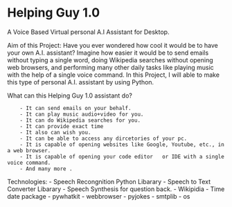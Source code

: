 # Helping Guy 1.0
 A Voice Based Virtual personal A.I Assistant for Desktop.

 Aim of this Project: 
Have you ever wondered how cool it would be to have your own A.I. assistant? Imagine how easier it would be to send emails without typing a single word, doing Wikipedia searches without opening web browsers, and performing many other daily tasks like playing music with the help of a single voice command. In this Project, I will able to make this type of personal A.I. assistant by using Python. 



What can this Helping Guy 1.0 assistant do?

        - It can send emails on your behalf.
        - It can play music audio+video for you.
        - It can do Wikipedia searches for you.
        - It can provide exact time
        - It also can wish you.
        - It can be able to access any dircetories of your pc.
        - It is capable of opening websites like Google, Youtube, etc., in a web browser.
        - It is capable of opening your code editor   or IDE with a single voice command.
        - And many more .
 


 Technologies:
        - Speech Recongnition Python Libarary
        - Speech to Text Converter Libarary
        - Speech Synthesis for question back.
        - Wikipidia
        - Time date package
        - pywhatkit
        - webbrowser
        - pyjokes
        - smtplib
        - os
